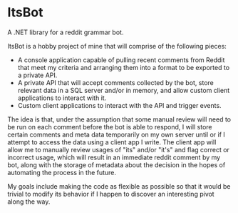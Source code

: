 # ItsBot
A .NET library for a reddit grammar bot.

ItsBot is a hobby project of mine that will comprise of the following pieces:

* A console application capable of pulling recent comments from Reddit that meet my criteria and arranging them into a format to be exported to a private API.
* A private API that will accept comments collected by the bot, store relevant data in a SQL server and/or in memory, and allow custom client applications to interact with it.
* Custom client applications to interact with the API and trigger events.


The idea is that, under the assumption that some manual review will need to be run on each comment before the bot is able to respond, I will store certain comments and meta data temporarily on my own server until or if I attempt to access the data using a client app I write. The client app will allow me to manually review usages of "its" and/or "it's" and flag correct or incorrect usage, which will result in an immediate reddit comment by my bot, along with the storage of metadata about the decision in the hopes of automating the process in the future.

My goals include making the code as flexible as possible so that it would be trivial to modify its behavior if I happen to discover an interesting pivot along the way.
